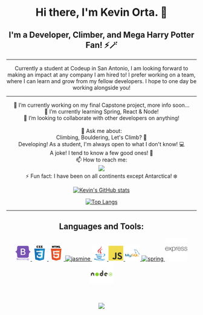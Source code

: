 <div align="center">
<h1>Hi there, I'm Kevin Orta. 👋</h1>

## I'm a Developer, Climber, and Mega Harry Potter Fan! ⚡️🪄

<hr>

Currently a student at Codeup in San Antonio, I am looking forward to making an impact at any company I am hired to! I prefer working on a team, where I can learn and grow from my fellow developers. I hope to one day be working alongside you!<br>
<hr>

[comment]: <> (**kevinorta15/kevinorta15** is a ✨ _special_ ✨ repository because its `README.md` &#40;this file&#41; appears on your GitHub profile.)

🔭 I’m currently working on my final Capstone project, more info soon...<br>
🌱 I’m currently learning Spring, React & Node!<br> 
👯 I’m looking to collaborate with other developers on anything!<br>
<br>
💬 Ask me about:<br> 
Climbing, Bouldering, Let's Climb? 🧗<br>
Developing! As a student, I'm always open to what I don't know! 💻<br>
A joke! I tend to know a few good ones! 🤣<br>
📫 How to reach me:<br> 
<a href="http://www.linkedin.com/in/kevinorta15"><img
    src="https://img.shields.io/badge/linkedin-%230077B5.svg?&style=for-the-badge&logo=linkedin&logoColor=white"></a><br>
⚡ Fun fact: I have been on all continents except Antarctica! ❄️

[![Kevin's GitHub stats](https://github-readme-stats.vercel.app/api?username=kevinorta15&show_icons=true&theme=dark)](https://github.com/anuraghazra/github-readme-stats)

[![Top Langs](https://github-readme-stats.vercel.app/api/top-langs/?username=kevinorta15&theme=dark)](https://github.com/anuraghazra/github-readme-stats)

<hr>

<h2>Languages and Tools:</h2>
<p> <a href="https://getbootstrap.com" target="_blank" rel="noreferrer"> <img src="https://raw.githubusercontent.com/devicons/devicon/master/icons/bootstrap/bootstrap-plain-wordmark.svg" alt="bootstrap" width="40" height="40"/> </a> <a href="https://www.w3schools.com/css/" target="_blank" rel="noreferrer"> <img src="https://raw.githubusercontent.com/devicons/devicon/master/icons/css3/css3-original-wordmark.svg" alt="css3" width="40" height="40"/> </a> <a href="https://www.w3.org/html/" target="_blank" rel="noreferrer"> <img src="https://raw.githubusercontent.com/devicons/devicon/master/icons/html5/html5-original-wordmark.svg" alt="html5" width="40" height="40"/> </a> <a href="https://jasmine.github.io/" target="_blank" rel="noreferrer"> <img src="https://www.vectorlogo.zone/logos/jasmine/jasmine-icon.svg" alt="jasmine" width="40" height="40"/> </a> <a href="https://www.java.com" target="_blank" rel="noreferrer"> <img src="https://raw.githubusercontent.com/devicons/devicon/master/icons/java/java-original.svg" alt="java" width="40" height="40"/> </a> <a href="https://developer.mozilla.org/en-US/docs/Web/JavaScript" target="_blank" rel="noreferrer"> <img src="https://raw.githubusercontent.com/devicons/devicon/master/icons/javascript/javascript-original.svg" alt="javascript" width="40" height="40"/> </a> <a href="https://www.mysql.com/" target="_blank" rel="noreferrer"> <img src="https://raw.githubusercontent.com/devicons/devicon/master/icons/mysql/mysql-original-wordmark.svg" alt="mysql" width="40" height="40"/></a><a href="https://spring.io/" target="_blank" rel="noreferrer"> <img src="https://www.vectorlogo.zone/logos/springio/springio-icon.svg" alt="spring" width="60" height="60"/> </a> <a href="https://expressjs.com" target="_blank" rel="noreferrer"> <img src="https://raw.githubusercontent.com/devicons/devicon/master/icons/express/express-original-wordmark.svg" alt="express" width="60" height="60"/> </a> <a href="https://nodejs.org" target="_blank" rel="noreferrer"> <img src="https://raw.githubusercontent.com/devicons/devicon/master/icons/nodejs/nodejs-original-wordmark.svg" alt="nodejs" width="60" height="60"/> </a></p><br>

![](https://komarev.com/ghpvc/?username=kevinorta15&color=AAFF00)

</div>


